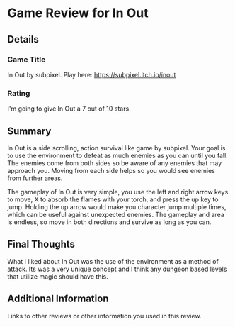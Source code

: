 # Game Review for In Out

## Details

### Game Title
In Out by subpixel. Play here: https://subpixel.itch.io/inout

### Rating
I'm going to give In Out a 7 out of 10 stars.

## Summary
In Out is a side scrolling, action survival like game by subpixel. Your goal is to use the environment to defeat as much enemies as you can until you fall. The enemies come from both sides so be aware of any enemies that may approach you. Moving from each side helps so you would see enemies from further areas.

The gameplay of In Out is very simple, you use the left and right arrow keys to move, X to absorb the flames with your torch, and press the up key to jump. Holding the up arrow would make you character jump multiple times, which can be useful against unexpected enemies. The gameplay and area is endless, so move in both directions and survive as long as you can.

## Final Thoughts
What I liked about In Out was the use of the environment as a method of attack. Its was a very unique concept and I think any dungeon based levels that utilize magic should have this.

## Additional Information
Links to other reviews or other information you used in this review.
